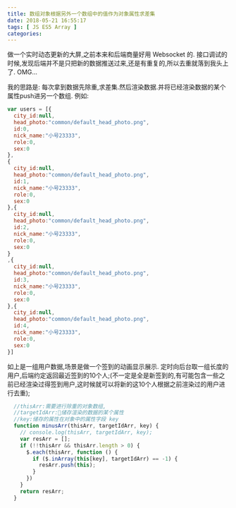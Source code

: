 ```yaml
---
title: 数组对象根据另外一个数组中的值作为对象属性求差集
date: 2018-05-21 16:55:17
tags: [ JS ES5 Array ]
categories:
---
```


做一个实时动态更新的大屏,之前本来和后端商量好用 Websocket 的.
接口调试的时候,发现后端并不是只把新的数据推送过来,还是有重复的,所以去重就落到我头上了. OMG...
<!--more-->

我的思路是:
每次拿到数据先除重,求差集.然后渲染数据.并将已经渲染数据的某个属性push进另一个数组.
例如:
```js
var users = [{
  city_id:null,
  head_photo:"common/default_head_photo.png",
  id:0,
  nick_name:"小号23333",
  role:0,
  sex:0
},
{
  city_id:null,
  head_photo:"common/default_head_photo.png",
  id:1,
  nick_name:"小号23333",
  role:0,
  sex:0
},{
  city_id:null,
  head_photo:"common/default_head_photo.png",
  id:2,
  nick_name:"小号23333",
  role:0,
  sex:0
}
,{
  city_id:null,
  head_photo:"common/default_head_photo.png",
  id:3,
  nick_name:"小号23333",
  role:0,
  sex:0
},{
  city_id:null,
  head_photo:"common/default_head_photo.png",
  id:4,
  nick_name:"小号23333",
  role:0,
  sex:0
}]
```
如上是一组用户数据,场景是做一个签到的动画显示展示.
定时向后台取一组长度的用户,后端约定返回最近签到的10个人;(不一定是全是新签到的,有可能包含一些之前已经渲染过得签到用户,这时候就可以将新的这10个人根据之前渲染过的用户进行去重);
```js
  //thisArr:需要进行除重的对象数组,
  //targetIdArr:储存渲染的数据的某个属性
  //key:储存的属性在对象中的属性字段 key
  function minusArr(thisArr, targetIdArr, key) {
    // console.log(thisArr, targetIdArr, key);
    var resArr = [];
    if (!!thisArr && thisArr.length > 0) {
      $.each(thisArr, function () {
        if ($.inArray(this[key], targetIdArr) == -1) {
          resArr.push(this);
        }
      })
    }
    return resArr;
  }

```